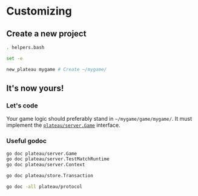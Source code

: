 # Customizing

## Create a new project

```bash
. helpers.bash

set -e

new_plateau mygame # Create ~/mygame/
```

## It's now yours!

### Let's code

Your game logic should preferably stand in `~/mygame/game/mygame/`. It must implement the [`plateau/server.Game`](server/game.go) interface.

### Useful godoc

```bash
go doc plateau/server.Game
go doc plateau/server.TestMatchRuntime
go doc plateau/server.Context

go doc plateau/store.Transaction

go doc -all plateau/protocol
```
